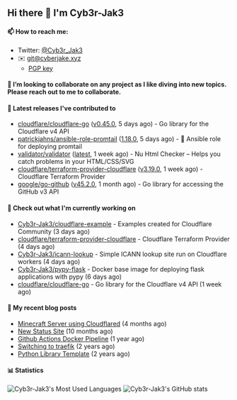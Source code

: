 ## Hi there 👋 I'm Cyb3r-Jak3

#### 📫 How to reach me:
  - Twitter: [@Cyb3r_Jak3](https://twitter.com/Cyb3r_Jak3)
  - ✉️ git@cyberjake.xyz
    - [PGP key](https://gist.githubusercontent.com/Cyb3r-Jak3/d1068b61b50239b171faf018a0269f67/raw/b876db002e6b0630795382c0b9134771ffa5fe3a/cyb3rjak3@pm.me.asc)


#### 👯 I’m looking to collaborate on any project as I like diving into new topics. Please reach out to me to collaborate.


#### 🔭 Latest releases I've contributed to

- [cloudflare/cloudflare-go](https://github.com/cloudflare/cloudflare-go) ([v0.45.0](https://github.com/cloudflare/cloudflare-go/releases/tag/v0.45.0), 5 days ago) - Go library for the Cloudflare v4 API
- [patrickjahns/ansible-role-promtail](https://github.com/patrickjahns/ansible-role-promtail) ([1.18.0](https://github.com/patrickjahns/ansible-role-promtail/releases/tag/1.18.0), 5 days ago) - 🔧 Ansible role for deploying promtail
- [validator/validator](https://github.com/validator/validator) ([latest](https://github.com/validator/validator/releases/tag/latest), 1 week ago) - Nu Html Checker – Helps you catch problems in your HTML/CSS/SVG
- [cloudflare/terraform-provider-cloudflare](https://github.com/cloudflare/terraform-provider-cloudflare) ([v3.19.0](https://github.com/cloudflare/terraform-provider-cloudflare/releases/tag/v3.19.0), 1 week ago) - Cloudflare Terraform Provider
- [google/go-github](https://github.com/google/go-github) ([v45.2.0](https://github.com/google/go-github/releases/tag/v45.2.0), 1 month ago) - Go library for accessing the GitHub v3 API

#### 👷 Check out what I'm currently working on

- [Cyb3r-Jak3/cloudflare-example](https://github.com/Cyb3r-Jak3/cloudflare-example) - Examples created for Cloudflare Community (3 days ago)
- [cloudflare/terraform-provider-cloudflare](https://github.com/cloudflare/terraform-provider-cloudflare) - Cloudflare Terraform Provider (4 days ago)
- [Cyb3r-Jak3/icann-lookup](https://github.com/Cyb3r-Jak3/icann-lookup) - Simple ICANN lookup site run on Cloudflare workers (4 days ago)
- [Cyb3r-Jak3/pypy-flask](https://github.com/Cyb3r-Jak3/pypy-flask) - Docker base image for deploying flask applications with pypy (6 days ago)
- [cloudflare/cloudflare-go](https://github.com/cloudflare/cloudflare-go) - Go library for the Cloudflare v4 API (1 week ago)

#### 📜 My recent blog posts

- [Minecraft Server using Cloudflared](https://blog.cyberjake.xyz/Cloudflared-Minecraft/) (4 months ago)
- [New Status Site](https://blog.cyberjake.xyz/New-Status-Site/) (10 months ago)
- [Github Actions Docker Pipeline](https://blog.cyberjake.xyz/Github-Action-Docker/) (1 year ago)
- [Switching to traefik](https://blog.cyberjake.xyz/Traefik/) (2 years ago)
- [Python Library Template](https://blog.cyberjake.xyz/Python-Template/) (2 years ago)


#### 📊 Statistics
![Cyb3r-Jak3's Most Used Languages](https://github-readme-stats.vercel.app/api/top-langs/?username=Cyb3r-Jak3&theme=cobalt&hide=css,html,scss)
![Cyb3r-Jak3's GitHub stats](https://github-readme-stats.vercel.app/api?username=Cyb3r-Jak3&count_private=true&show_icons=true&theme=cobalt&line_height=40)
